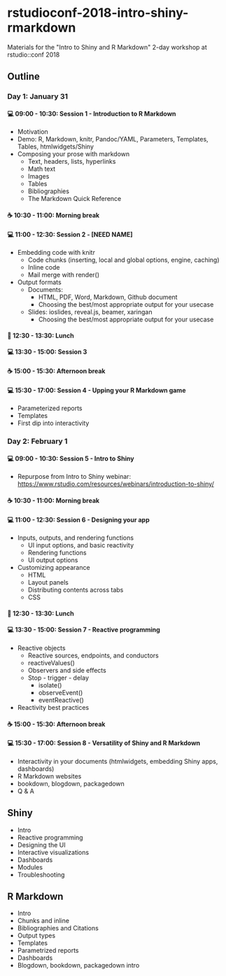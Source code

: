 # rstudioconf-2018-intro-shiny-rmarkdown

Materials for the "Intro to Shiny and R Markdown" 2-day workshop at rstudio::conf 2018

## Outline

### Day 1: January 31

#### :computer: 09:00 - 10:30: Session 1 - Introduction to R Markdown
  - Motivation
  - Demo: R, Markdown, knitr, Pandoc/YAML, Parameters, Templates, Tables, htmlwidgets/Shiny
  - Composing your prose with markdown
    - Text, headers, lists, hyperlinks
    - Math text
    - Images
    - Tables
    - Bibliographies
    - The Markdown Quick Reference

#### :coffee: 10:30 - 11:00: Morning break

#### :computer: 11:00 - 12:30: Session 2 - [NEED NAME]
  - Embedding code with knitr
    - Code chunks (inserting, local and global options, engine, caching)
    - Inline code
    - Mail merge with render()
  - Output formats 
    - Documents: 
      - HTML, PDF, Word, Markdown, Github document
      - Choosing the best/most appropriate output for your usecase
    - Slides: ioslides, reveal.js, beamer, xaringan
      - Choosing the best/most appropriate output for your usecase

#### :fork_and_knife: 12:30 - 13:30: Lunch

#### :computer: 13:30 - 15:00: Session 3

#### :coffee: 15:00 - 15:30: Afternoon break

#### :computer: 15:30 - 17:00: Session 4 - Upping your R Markdown game
  - Parameterized reports
  - Templates
  - First dip into interactivity

### Day 2: February 1

#### :computer: 09:00 - 10:30: Session 5 - Intro to Shiny
  - Repurpose from Intro to Shiny webinar: https://www.rstudio.com/resources/webinars/introduction-to-shiny/

#### :coffee: 10:30 - 11:00: Morning break

#### :computer: 11:00 - 12:30: Session 6 - Designing your app
  - Inputs, outputs, and rendering functions
    - UI input options, and basic reactivity
    - Rendering functions
    - UI output options
  - Customizing appearance
    - HTML 
    - Layout panels
    - Distributing contents across tabs
    - CSS

#### :fork_and_knife: 12:30 - 13:30: Lunch

#### :computer: 13:30 - 15:00: Session 7 - Reactive programming
  - Reactive objects
	  - Reactive sources, endpoints, and conductors
	  - reactiveValues()
	  - Observers and side effects
	- Stop - trigger - delay
	  - isolate() 
	  - observeEvent()
	  - eventReactive()
  - Reactivity best practices

#### :coffee: 15:00 - 15:30: Afternoon break

#### :computer: 15:30 - 17:00: Session 8 - Versatility of Shiny and R Markdown
  - Interactivity in your documents (htmlwidgets, embedding Shiny apps, dashboards)
  - R Markdown websites
  - bookdown, blogdown, packagedown
  - Q & A



## Shiny

- Intro
- Reactive programming
- Designing the UI
- Interactive visualizations
- Dashboards
- Modules
- Troubleshooting

## R Markdown

- Intro
- Chunks and inline
- Bibliographies and Citations
- Output types
- Templates
- Parametrized reports
- Dashboards
- Blogdown, bookdown, packagedown intro
